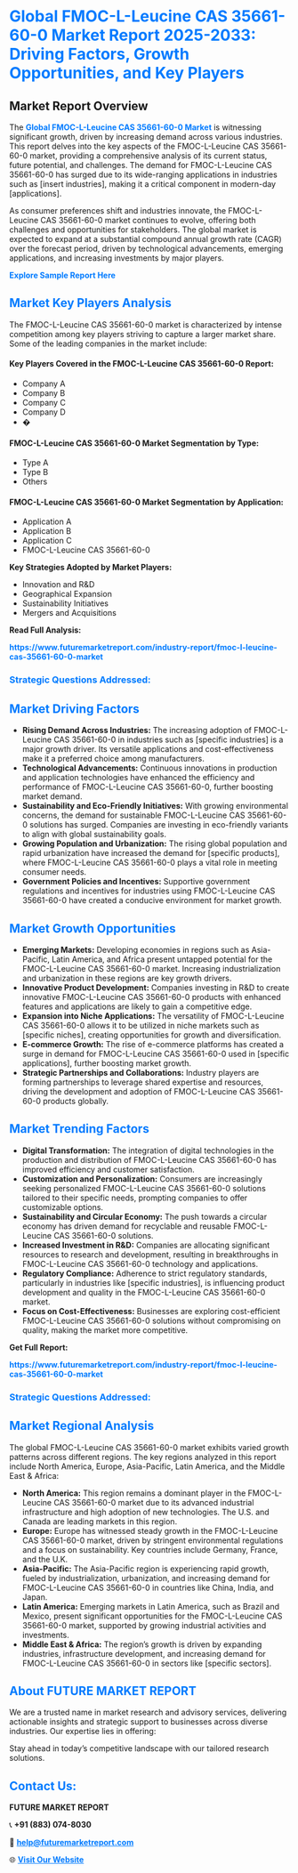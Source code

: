 <h1 style="color: #007BFF;">Global FMOC-L-Leucine CAS 35661-60-0 Market Report 2025-2033: Driving Factors, Growth Opportunities, and Key Players</h1>

<section id="overview">
<h2>Market Report Overview</h2>
<p>The <a href="https://www.futuremarketreport.com/industry-report/fmoc-l-leucine-cas-35661-60-0-market" style="color: #007BFF; text-decoration: none;"><strong>Global FMOC-L-Leucine CAS 35661-60-0 Market</strong></a> is witnessing significant growth, driven by increasing demand across various industries. This report delves into the key aspects of the FMOC-L-Leucine CAS 35661-60-0 market, providing a comprehensive analysis of its current status, future potential, and challenges. The demand for FMOC-L-Leucine CAS 35661-60-0 has surged due to its wide-ranging applications in industries such as [insert industries], making it a critical component in modern-day [applications].</p>
<p>As consumer preferences shift and industries innovate, the FMOC-L-Leucine CAS 35661-60-0 market continues to evolve, offering both challenges and opportunities for stakeholders. The global market is expected to expand at a substantial compound annual growth rate (CAGR) over the forecast period, driven by technological advancements, emerging applications, and increasing investments by major players.</p>
</section>

<section id="overview">
<p><a href="https://www.futuremarketreport.com/request-sample/reportId=113280" style="color: #007BFF; text-decoration: none;"><strong>Explore Sample Report Here</strong></a></p>
</section>

<section id="key-players">
<h2 style="color: #007BFF;">Market Key Players Analysis</h2>
<p>The FMOC-L-Leucine CAS 35661-60-0 market is characterized by intense competition among key players striving to capture a larger market share. Some of the leading companies in the market include:</p>
<h4>Key Players Covered in the FMOC-L-Leucine CAS 35661-60-0 Report:</h4>
<ul><li>Company A</li><li>Company B</li><li>Company C</li><li>Company D</li><li>�</li></ul>
<h4>FMOC-L-Leucine CAS 35661-60-0 Market Segmentation by Type:</h4>
<ul><li>Type A</li><li>Type B</li><li>Others</li></ul>

<h4>FMOC-L-Leucine CAS 35661-60-0 Market Segmentation by Application:</h4>
<ul><li>Application A</li><li>Application B</li><li>Application C</li><li>FMOC-L-Leucine CAS 35661-60-0</li></ul>
<p><strong>Key Strategies Adopted by Market Players:</strong></p>
<ul>
<li>Innovation and R&D</li>
<li>Geographical Expansion</li>
<li>Sustainability Initiatives</li>
<li>Mergers and Acquisitions</li>
</ul>
</section>

<section>
<p><strong>Read Full Analysis: </strong></p><a href="https://www.futuremarketreport.com/industry-report/fmoc-l-leucine-cas-35661-60-0-market" style="color: #007BFF; text-decoration: none;"><strong>https://www.futuremarketreport.com/industry-report/fmoc-l-leucine-cas-35661-60-0-market</strong></a>
<h3 style="color: #007BFF;">Strategic Questions Addressed:</h3>
</section>

<section id="driving-factors">
<h2 style="color: #007BFF;">Market Driving Factors</h2>
<ul>
<li><strong>Rising Demand Across Industries:</strong> The increasing adoption of FMOC-L-Leucine CAS 35661-60-0 in industries such as [specific industries] is a major growth driver. Its versatile applications and cost-effectiveness make it a preferred choice among manufacturers.</li>
<li><strong>Technological Advancements:</strong> Continuous innovations in production and application technologies have enhanced the efficiency and performance of FMOC-L-Leucine CAS 35661-60-0, further boosting market demand.</li>
<li><strong>Sustainability and Eco-Friendly Initiatives:</strong> With growing environmental concerns, the demand for sustainable FMOC-L-Leucine CAS 35661-60-0 solutions has surged. Companies are investing in eco-friendly variants to align with global sustainability goals.</li>
<li><strong>Growing Population and Urbanization:</strong> The rising global population and rapid urbanization have increased the demand for [specific products], where FMOC-L-Leucine CAS 35661-60-0 plays a vital role in meeting consumer needs.</li>
<li><strong>Government Policies and Incentives:</strong> Supportive government regulations and incentives for industries using FMOC-L-Leucine CAS 35661-60-0 have created a conducive environment for market growth.</li>
</ul>
</section>

<section id="growth-opportunities">
<h2 style="color: #007BFF;">Market Growth Opportunities</h2>
<ul>
<li><strong>Emerging Markets:</strong> Developing economies in regions such as Asia-Pacific, Latin America, and Africa present untapped potential for the FMOC-L-Leucine CAS 35661-60-0 market. Increasing industrialization and urbanization in these regions are key growth drivers.</li>
<li><strong>Innovative Product Development:</strong> Companies investing in R&D to create innovative FMOC-L-Leucine CAS 35661-60-0 products with enhanced features and applications are likely to gain a competitive edge.</li>
<li><strong>Expansion into Niche Applications:</strong> The versatility of FMOC-L-Leucine CAS 35661-60-0 allows it to be utilized in niche markets such as [specific niches], creating opportunities for growth and diversification.</li>
<li><strong>E-commerce Growth:</strong> The rise of e-commerce platforms has created a surge in demand for FMOC-L-Leucine CAS 35661-60-0 used in [specific applications], further boosting market growth.</li>
<li><strong>Strategic Partnerships and Collaborations:</strong> Industry players are forming partnerships to leverage shared expertise and resources, driving the development and adoption of FMOC-L-Leucine CAS 35661-60-0 products globally.</li>
</ul>
</section>

<section id="trending-factors">
<h2 style="color: #007BFF;">Market Trending Factors</h2>
<ul>
<li><strong>Digital Transformation:</strong> The integration of digital technologies in the production and distribution of FMOC-L-Leucine CAS 35661-60-0 has improved efficiency and customer satisfaction.</li>
<li><strong>Customization and Personalization:</strong> Consumers are increasingly seeking personalized FMOC-L-Leucine CAS 35661-60-0 solutions tailored to their specific needs, prompting companies to offer customizable options.</li>
<li><strong>Sustainability and Circular Economy:</strong> The push towards a circular economy has driven demand for recyclable and reusable FMOC-L-Leucine CAS 35661-60-0 solutions.</li>
<li><strong>Increased Investment in R&D:</strong> Companies are allocating significant resources to research and development, resulting in breakthroughs in FMOC-L-Leucine CAS 35661-60-0 technology and applications.</li>
<li><strong>Regulatory Compliance:</strong> Adherence to strict regulatory standards, particularly in industries like [specific industries], is influencing product development and quality in the FMOC-L-Leucine CAS 35661-60-0 market.</li>
<li><strong>Focus on Cost-Effectiveness:</strong> Businesses are exploring cost-efficient FMOC-L-Leucine CAS 35661-60-0 solutions without compromising on quality, making the market more competitive.</li>
</ul>
</section>

<section>
<p><strong>Get Full Report: </strong></p><a href="https://www.futuremarketreport.com/industry-report/fmoc-l-leucine-cas-35661-60-0-market" style="color: #007BFF; text-decoration: none;"><strong>https://www.futuremarketreport.com/industry-report/fmoc-l-leucine-cas-35661-60-0-market</strong></a>
<h3 style="color: #007BFF;">Strategic Questions Addressed:</h3>
</section>


<section id="regional-analysis">
<h2 style="color: #007BFF;">Market Regional Analysis</h2>
<p>The global FMOC-L-Leucine CAS 35661-60-0 market exhibits varied growth patterns across different regions. The key regions analyzed in this report include North America, Europe, Asia-Pacific, Latin America, and the Middle East & Africa:</p>
<ul>
<li><strong>North America:</strong> This region remains a dominant player in the FMOC-L-Leucine CAS 35661-60-0 market due to its advanced industrial infrastructure and high adoption of new technologies. The U.S. and Canada are leading markets in this region.</li>
<li><strong>Europe:</strong> Europe has witnessed steady growth in the FMOC-L-Leucine CAS 35661-60-0 market, driven by stringent environmental regulations and a focus on sustainability. Key countries include Germany, France, and the U.K.</li>
<li><strong>Asia-Pacific:</strong> The Asia-Pacific region is experiencing rapid growth, fueled by industrialization, urbanization, and increasing demand for FMOC-L-Leucine CAS 35661-60-0 in countries like China, India, and Japan.</li>
<li><strong>Latin America:</strong> Emerging markets in Latin America, such as Brazil and Mexico, present significant opportunities for the FMOC-L-Leucine CAS 35661-60-0 market, supported by growing industrial activities and investments.</li>
<li><strong>Middle East & Africa:</strong> The region’s growth is driven by expanding industries, infrastructure development, and increasing demand for FMOC-L-Leucine CAS 35661-60-0 in sectors like [specific sectors].</li>
</ul>
</section>

<footer>
<h2 style="color: #007BFF;">About FUTURE MARKET REPORT</h2>
<p>We are a trusted name in market research and advisory services, delivering actionable insights and strategic support to businesses across diverse industries. Our expertise lies in offering:</p>

<p>Stay ahead in today’s competitive landscape with our tailored research solutions.</p>

<h2 style="color: #007BFF;">Contact Us:</h2>
<p><strong>FUTURE MARKET REPORT</strong></p>
<p>📞 <strong>+91 (883) 074-8030</strong></p>
<p>📧 <strong><a href="mailto:help@futuremarketreport.com" style="color: #007BFF;">help@futuremarketreport.com</a></strong></p>
<p>🌐 <strong><a href="https://www.futuremarketreport.com/" style="color: #007BFF;">Visit Our Website</a></strong></p>
</footer>